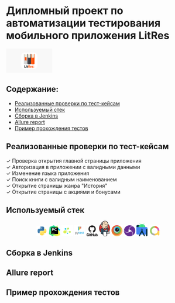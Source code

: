 # Дипломный проект по автоматизации тестирования мобильного приложения LitRes
<p align="left">
  <img width="25%" src="images/LitRes.png"/>
</p>

## Содержание:
- [Реализованные проверки по тест-кейсам](https://github.com/Elena0808/diplom_mobile#%D1%80%D0%B5%D0%B0%D0%BB%D0%B8%D0%B7%D0%BE%D0%B2%D0%B0%D0%BD%D0%BD%D1%8B%D0%B5-%D0%BF%D1%80%D0%BE%D0%B2%D0%B5%D1%80%D0%BA%D0%B8-%D0%BF%D0%BE-%D1%82%D0%B5%D1%81%D1%82-%D0%BA%D0%B5%D0%B9%D1%81%D0%B0%D0%BC)
- [Используемый стек](https://github.com/Elena0808/diplom_mobile#%D0%B8%D1%81%D0%BF%D0%BE%D0%BB%D1%8C%D0%B7%D1%83%D0%B5%D0%BC%D1%8B%D0%B9-%D1%81%D1%82%D0%B5%D0%BA)
- [Сборка в Jenkins]()
- [Allure report]()
- [Пример прохождения тестов]()

## Реализованные проверки по тест-кейсам
✓ Проверка открытия главной страницы приложения  
✓ Авторизация в приложении с валидными данными  
✓ Изменение языка приложения  
✓ Поиск книги с валидным наименованием  
✓ Открытие страницы жанра "История"  
✓ Открытие страницы с акциями и бонусами

## Используемый стек
<p align="center">
<code><img width="6%" title="Python" src="images/python.svg"></code>
<code><img width="6%" title="PyCharm" src="images/pycharm.svg"></code>
<code><img width="6%" title="Selene" src="images/selene.png"></code>
<code><img width="6%" title="PyTest" src="images/pytest.svg"></code>
<code><img width="6%" title="GitHub" src="images/github.svg"></code>
<code><img width="6%" title="Jenkins" src="images/jenkins.svg"></code>
<code><img width="6%" title="Browserstack" src="images/browserstack.svg"></code>
<code><img width="6%" title="Appium" src="images/appium.svg"></code>
<code><img width="6%" title="Android-studio" src="images/android-studio.svg"></code>
<code><img width="6%" title="Allure" src="images/allure.svg"></code>
</p>

## Сборка в Jenkins

## Allure report

## Пример прохождения тестов

